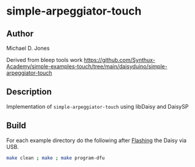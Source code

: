 # simple-arpeggiator-touch

## Author

Michael D. Jones

Derived from bleep tools work <https://github.com/Synthux-Academy/simple-examples-touch/tree/main/daisyduino/simple-arpeggiator-touch>

## Description

Implementation of `simple-arpeggiator-touch` using libDaisy and DaisySP

## Build

For each example directory do the following after 
[Flashing](https://github.com/electro-smith/DaisyWiki/wiki/1.-Setting-Up-Your-Development-Environment#4-Run-the-Blink-Example)
the Daisy via USB.

```bash
make clean ; make ; make program-dfu
```
